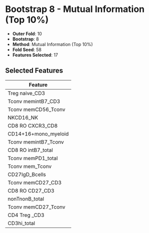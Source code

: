 # Bootstrap 8 - Mutual Information (Top 10%)

- **Outer Fold**: 10
- **Bootstrap**: 8
- **Method**: Mutual Information (Top 10%)
- **Fold Seed**: 58
- **Features Selected**: 17

## Selected Features

| Feature |
|---------|
| Treg naive_CD3 |
| Tconv memintB7_CD3 |
| Tconv memCD56_Tconv |
| NKCD16_NK |
| CD8 RO CXCR3_CD8 |
| CD14+16+mono_myeloid |
| Tconv memintB7_Tconv |
| CD8 RO intB7_total |
| Tconv memPD1_total |
| Tconv mem_Tconv |
| CD27IgD_Bcells |
| Tconv memCD27_CD3 |
| CD8 RO CD27_CD3 |
| nonTnonB_total |
| Tconv memCD27_Tconv |
| CD4 Treg _CD3 |
| CD3hi_total |
